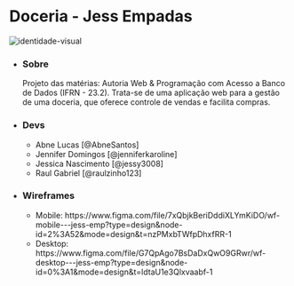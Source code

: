 # Doceria - Jess Empadas
![identidade-visual](https://github.com/jessy3008/doceria-jess_empadas/assets/99359081/cbf56141-55a7-4f4a-b14b-5eb6a8a53722)
<ul>
  <li><h3>Sobre</h3> Projeto das matérias: Autoria Web & Programação com Acesso a Banco de Dados
(IFRN - 23.2). Trata-se de uma aplicação web para a gestão de uma doceria, que oferece controle de vendas e facilita compras.</li> 
  <li><h3>Devs</h3></li>
  <ul>
    <li>Abne Lucas [@AbneSantos]</li>
    <li>Jennifer Domingos [@jenniferkaroline]</li>
    <li>Jessica Nascimento [@jessy3008]</li>
    <li>Raul Gabriel [@raulzinho123]</li>
  </ul>
  <li><h3>Wireframes</h3></li>
  <ul>
    <li>Mobile: https://www.figma.com/file/7xQbjkBeriDddiXLYmKiDO/wf-mobile---jess-emp?type=design&node-id=2%3A52&mode=design&t=nzPMxbTWfpDhxfRR-1</li>
    <li>Desktop: https://www.figma.com/file/G7QpAgo7BsDaDxQwO9GRwr/wf-desktop---jess-emp?type=design&node-id=0%3A1&mode=design&t=ldtaU1e3Qlxvaabf-1</li>
  </ul>
</ul>


